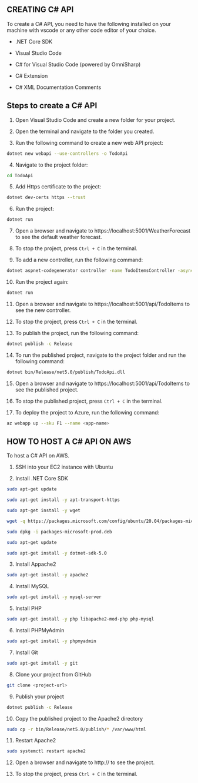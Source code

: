 ## CREATING C# API

To create a C# API, you need to have the following installed on your machine with vscode or any other code editor of your choice.

- .NET Core SDK

- Visual Studio Code

- C# for Visual Studio Code (powered by OmniSharp)

- C# Extension

- C# XML Documentation Comments


## Steps to create a C# API

1. Open Visual Studio Code and create a new folder for your project.

2. Open the terminal and navigate to the folder you created.

3. Run the following command to create a new web API project:

```bash
dotnet new webapi --use-controllers -o TodoApi
```

4. Navigate to the project folder:

```bash
cd TodoApi
```

5.  Add Https certificate to the project:

```bash
dotnet dev-certs https --trust
```

6. Run the project:

```bash
dotnet run
```

7. Open a browser and navigate to https://localhost:5001/WeatherForecast to see the default weather forecast.

8. To stop the project, press `Ctrl + C` in the terminal.

9. To add a new controller, run the following command:

```bash
dotnet aspnet-codegenerator controller -name TodoItemsController -async -api -m TodoItem -dc TodoContext -outDir Controllers
```

10. Run the project again:

```bash
dotnet run
```

11. Open a browser and navigate to https://localhost:5001/api/TodoItems to see the new controller.

12. To stop the project, press `Ctrl + C` in the terminal.

13. To publish the project, run the following command:

```bash
dotnet publish -c Release
```

14. To run the published project, navigate to the project folder and run the following command:

```bash
dotnet bin/Release/net5.0/publish/TodoApi.dll
```

15. Open a browser and navigate to https://localhost:5001/api/TodoItems to see the published project.

16. To stop the published project, press `Ctrl + C` in the terminal.

17. To deploy the project to Azure, run the following command:

```bash
az webapp up --sku F1 --name <app-name>
```

## HOW TO HOST A C# API ON AWS

To host a C# API on AWS.

1.  SSH into your EC2 instance with Ubuntu

2.  Install .NET Core SDK

```bash
sudo apt-get update

sudo apt-get install -y apt-transport-https

sudo apt-get install -y wget

wget -q https://packages.microsoft.com/config/ubuntu/20.04/packages-microsoft-prod.deb

sudo dpkg -i packages-microsoft-prod.deb

sudo apt-get update

sudo apt-get install -y dotnet-sdk-5.0
```

3.  Install Appache2

```bash
sudo apt-get install -y apache2
```

4.  Install MySQL

```bash
sudo apt-get install -y mysql-server
```

5.  Install PHP

```bash
sudo apt-get install -y php libapache2-mod-php php-mysql
```

6.  Install PHPMyAdmin

```bash
sudo apt-get install -y phpmyadmin
```

7.  Install Git

```bash
sudo apt-get install -y git
```

8.  Clone your project from GitHub

```bash
git clone <project-url>
```

9.  Publish your project

```bash
dotnet publish -c Release
```

10. Copy the published project to the Apache2 directory

```bash
sudo cp -r bin/Release/net5.0/publish/* /var/www/html
```

11. Restart Apache2

```bash
sudo systemctl restart apache2
```

12. Open a browser and navigate to http://<ec2-public-ip> to see the project.

13. To stop the project, press `Ctrl + C` in the terminal.









